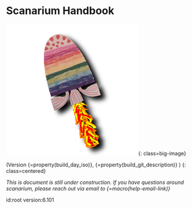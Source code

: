 # Scanarium Handbook

![Scanarium Logo](images/logo-big.png){: class=big-image}

(Version {=property(build_day_iso)}, {=property(build_git_description)} )
{: class=centered}

_This is document is still under construction.
If you have questions around scanarium, please reach out via email to {=macro(help-email-link)}_

id:root
version:6.101
